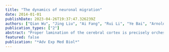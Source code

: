 ```yaml
---
title: "The dynamics of neuronal migration"
date: 2014-01-01
publishDate: 2023-04-26T19:37:47.326239Z
authors: ["Qian Wu", "Jing Liu", "Ai Fang", "Rui Li", "Ye Bai", "Arnold R Kriegstein", "Xiaoqun Wang"]
publication_types: ["2"]
abstract: "Proper lamination of the cerebral cortex is precisely orchestrated, especially when neurons migrate from their place of birth to their final destination. The consequences of failure or delay in neuronal migration cause a wide range of disorders, such as lissencephaly, schizophrenia, autism and mental retardation. Neuronal migration is a dynamic process, which requires dynamic remodeling of the cytoskeleton. In this context microtubules and microtubule-related proteins have been suggested to play important roles in the regulation of neuronal migration. Here, we will review the dynamic aspects of neuronal migration and brain development, describe the molecular and cellular mechanisms of neuronal migration and elaborate on neuronal migration diseases."
featured: false
publication: "*Adv Exp Med Biol*"
---
```


